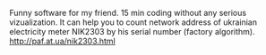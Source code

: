 Funny software for my friend. 15 min coding without any serious vizualization. It can help you to count network address of ukrainian electricity meter NIK2303 by his serial number (factory algorithm).  http://paf.at.ua/nik2303.html
